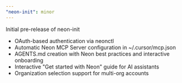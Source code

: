 ```yaml
---
"neon-init": minor
---
```


Initial pre-release of neon-init

-   OAuth-based authentication via neonctl
-   Automatic Neon MCP Server configuration in ~/.cursor/mcp.json
-   AGENTS.md creation with Neon best practices and interactive onboarding
-   Interactive "Get started with Neon" guide for AI assistants
-   Organization selection support for multi-org accounts
